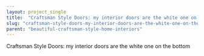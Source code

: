 ```yaml
---
layout: project_single
title:  "Craftsman Style Doors: my interior doors are the white one on the bottom"
slug: "craftsman-style-doors-my-interior-doors-are-the-white-one-on-the-bottom"
parent: "beautiful-craftsman-style-home-interiors"
---
```

Craftsman Style Doors: my interior doors are the white one on the bottom